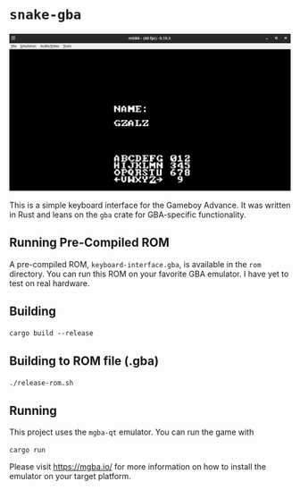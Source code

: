 # `snake-gba`

![image info](./img/keyboard-interface.png)

This is a simple keyboard interface for the Gameboy Advance. It was written in Rust and leans on the `gba` crate for GBA-specific functionality.

## Running Pre-Compiled ROM

A pre-compiled ROM, `keyboard-interface.gba`, is available in the `rom` directory. You can run this ROM on your favorite GBA emulator. I have yet to test on real hardware.

## Building

`cargo build --release`

## Building to ROM file (.gba)

`./release-rom.sh`

## Running

This project uses the `mgba-qt` emulator. You can run the game with

`cargo run`

Please visit https://mgba.io/ for more information on how to install the emulator on your target platform.

